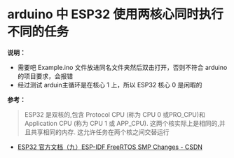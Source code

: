 # arduino 中 ESP32 使用两核心同时执行不同的任务

**说明：**
- 需要吧 Example.ino 文件放进同名文件夹然后双击打开，否则不符合 arduino 的项目要求，会报错
- 经过测试 arduin主循环是在核心 1 上，所以 ESP32 核心 0 是闲暇的

**参考：**
> ESP32 是双核的,包含 Protocol CPU (称为 CPU 0 或PRO_CPU)和 Application CPU (称为 CPU 1 或 APP_CPU). 这两个核实际上是相同的,并且共享相同的内存. 这允许任务在两个核之间交替运行 
- [ESP32 官方文档（九）ESP-IDF FreeRTOS SMP Changes - CSDN](https://blog.csdn.net/qq_27114397/article/details/82314286)
